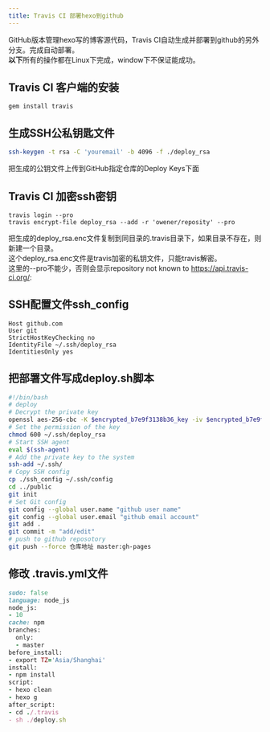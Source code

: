 ```yaml
---
title: Travis CI 部署hexo到github
---
```

GitHub版本管理hexo写的博客源代码，Travis CI自动生成并部署到github的另外分支。完成自动部署。  
**以下**所有的操作都在Linux下完成，window下不保证能成功。


<!--more-->

## Travis CI 客户端的安装
````
gem install travis
````

## 生成SSH公私钥匙文件
````sh
ssh-keygen -t rsa -C 'youremail' -b 4096 -f ./deploy_rsa
````
把生成的公钥文件上传到GitHub指定仓库的Deploy Keys下面

## Travis CI 加密ssh密钥
````
travis login --pro
travis encrypt-file deploy_rsa --add -r 'owener/reposity' --pro
````
把生成的deploy_rsa.enc文件复制到同目录的.travis目录下，如果目录不存在，则新建一个目录。  
这个deploy_rsa.enc文件是travis加密的私钥文件，只能travis解密。  
这里的--pro不能少，否则会显示repository not known to https://api.travis-ci.org/:

## SSH配置文件ssh_config
````
Host github.com
User git
StrictHostKeyChecking no
IdentityFile ~/.ssh/deploy_rsa
IdentitiesOnly yes
````
## 把部署文件写成deploy.sh脚本
````sh
#!/bin/bash
# deploy
# Decrypt the private key
openssl aes-256-cbc -K $encrypted_b7e9f3138b36_key -iv $encrypted_b7e9f3138b36_iv -in ./deploy_rsa.enc -out ~/.ssh/deploy_rsa -d
# Set the permission of the key
chmod 600 ~/.ssh/deploy_rsa
# Start SSH agent
eval $(ssh-agent)
# Add the private key to the system
ssh-add ~/.ssh/
# Copy SSH config
cp ./ssh_config ~/.ssh/config
cd ../public
git init
# Set Git config
git config --global user.name "github user name"
git config --global user.email "github email account"
git add .
git commit -m "add/edit"
# push to github reposotory
git push --force 仓库地址 master:gh-pages
````

## 修改 .travis.yml文件
````ruby
sudo: false
language: node_js
node_js:
- 10
cache: npm
branches:
  only:
  - master
before_install:
- export TZ='Asia/Shanghai'
install:
- npm install
script:
- hexo clean
- hexo g
after_script:
- cd ./.travis
- sh ./deploy.sh

````